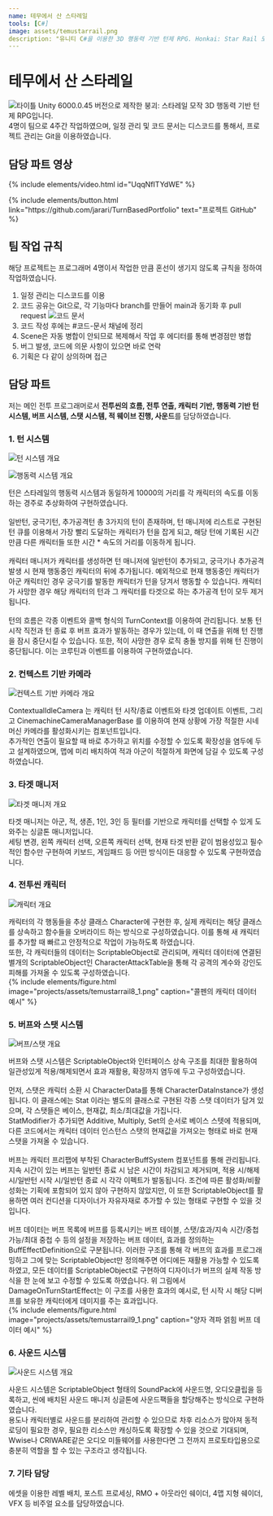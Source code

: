 ```yaml
---
name: 테무에서 산 스타레일
tools: [C#]
image: assets/temustarrail.png
description: "유니티 C#을 이용한 3D 행동력 기반 턴제 RPG. Honkai: Star Rail 모작"
---
```


# 테무에서 산 스타레일
![타이틀](assets/temustarrail2.png)
Unity 6000.0.45 버전으로 제작한 붕괴: 스타레일 모작 3D 행동력 기반 턴제 RPG입니다.<br>
4명이 팀으로 4주간 작업하였으며, 일정 관리 및 코드 문서는 디스코드를 통해서, 프로젝트 관리는 Git을 이용하였습니다.

## 담당 파트 영상
{% include elements/video.html id="UqqNfITYdWE" %}


<p class="text-center">
{% include elements/button.html link="https://github.com/jarari/TurnBasedPortfolio" text="프로젝트 GitHub" %}
</p>

## 팀 작업 규칙

해당 프로젝트는 프로그래머 4명이서 작업한 만큼 혼선이 생기지 않도록 규칙을 정하여 작업하였습니다.<br>
1. 일정 관리는 디스코드를 이용
2. 코드 공유는 Git으로, 각 기능마다 branch를 만들어 main과 동기화 후 pull request
![코드 문서](assets/temustarrail3.png)
3. 코드 작성 후에는 #코드-문서 채널에 정리
4. Scene은 자동 병합이 안되므로 복제해서 작업 후 에디터를 통해 변경점만 병합
5. 버그 발생, 코드에 의문 사항이 있으면 바로 연락
6. 기획은 다 같이 상의하며 접근

## 담당 파트

저는 메인 전투 프로그래머로서 **전투씬의 흐름, 전투 연출, 캐릭터 기반, 행동력 기반 턴 시스템, 버프 시스템, 스탯 시스템, 적 웨이브 진행, 사운드**를 담당하였습니다.

### 1. 턴 시스템

![턴 시스템 개요](assets/temustarrail4.png)

![행동력 시스템 개요](assets/temustarrail5.png)

턴은 스타레일의 행동력 시스템과 동일하게 10000의 거리를 각 캐릭터의 속도를 이동하는 경주로 추상화하여 구현하였습니다.<br>
<br>
일반턴, 궁극기턴, 추가공격턴 총 3가지의 턴이 존재하며, 턴 매니저에 리스트로 구현된 턴 큐를 이용해서 가장 빨리 도달하는 캐릭터가 턴을 잡게 되고, 해당 턴에 기록된 시간만큼 다른 캐릭터들 또한 시간 * 속도의 거리를 이동하게 됩니다.<br>
<br>
캐릭터 매니저가 캐릭터를 생성하면 턴 매니저에 일반턴이 추가되고, 궁극기나 추가공격 발생 시 현재 행동중인 캐릭터의 뒤에 추가됩니다. 예외적으로 현재 행동중인 캐릭터가 아군 캐릭터인 경우 궁극기를 발동한 캐릭터가 턴을 당겨서 행동할 수 있습니다. 캐릭터가 사망한 경우 해당 캐릭터의 턴과 그 캐릭터를 타겟으로 하는 추가공격 턴이 모두 제거됩니다.<br>
<br>
턴의 흐름은 각종 이벤트와 콜백 형식의 TurnContext를 이용하여 관리됩니다. 보통 턴 시작 직전과 턴 종료 후 버프 효과가 발동하는 경우가 있는데, 이 때 연출을 위해 턴 진행을 잠시 중단시킬 수 있습니다. 또한, 적이 사망한 경우 로직 충돌 방지를 위해 턴 진행이 중단됩니다. 이는 코루틴과 이벤트를 이용하여 구현하였습니다.<br>

### 2. 컨텍스트 기반 카메라

![컨텍스트 기반 카메라 개요](assets/temustarrail6.png)

ContextualIdleCamera 는 캐릭터 턴 시작/종료 이벤트와 타겟 업데이트 이벤트, 그리고 CinemachineCameraManagerBase 를 이용하여 현재 상황에 가장 적절한 시네머신 카메라를 활성화시키는 컴포넌트입니다.<br>
추가적인 연출이 필요할 때 바로 추가하고 위치를 수정할 수 있도록 확장성을 염두에 두고 설계하였으며, 맵에 미리 배치하여 적과 아군이 적절하게 화면에 담길 수 있도록 구성하였습니다.

### 3. 타겟 매니저

![타겟 매니저 개요](assets/temustarrail7.png)

타겟 매니저는 아군, 적, 생존, 1인, 3인 등 필터를 기반으로 캐릭터를 선택할 수 있게 도와주는 싱글톤 매니저입니다.<br>
세팅 변경, 왼쪽 캐릭터 선택, 오른쪽 캐릭터 선택, 현재 타겟 반환 같이 범용성있고 필수적인 함수만 구현하여 키보드, 게임패드 등 어떤 방식이든 대응할 수 있도록 구현하였습니다.

### 4. 전투씬 캐릭터

![캐릭터 개요](assets/temustarrail8.png)

캐릭터의 각 행동들을 추상 클래스 Character에 구현한 후, 실제 캐릭터는 해당 클래스를 상속하고 함수들을 오버라이드 하는 방식으로 구성하였습니다. 이를 통해 새 캐릭터를 추가할 때 빠르고 안정적으로 작업이 가능하도록 하였습니다.<br>
또한, 각 캐릭터들의 데이터는 ScriptableObject로 관리되며, 캐릭터 데이터에 연결된 별개의 ScriptableObject인 CharacterAttackTable을 통해 각 공격의 계수와 강인도 피해를 가져올 수 있도록 구성하였습니다.<br>
{% include elements/figure.html image="projects/assets/temustarrail8_1.png" caption="콜펜의 캐릭터 데이터 예시" %}

### 5. 버프와 스탯 시스템

![버프/스탯 개요](assets/temustarrail9.png)

버프와 스탯 시스템은 ScriptableObject와 인터페이스 상속 구조를 최대한 활용하여 일관성있게 적용/해제되면서 효과 재활용, 확장까지 염두에 두고 구성하였습니다.<br>
<br>
먼저, 스탯은 캐릭터 소환 시 CharacterData를 통해 CharacterDataInstance가 생성됩니다. 이 클래스에는 Stat 이라는 별도의 클래스로 구현된 각종 스탯 데이터가 담겨 있으며, 각 스탯들은 베이스, 현재값, 최소/최대값을 가집니다.<br>
StatModifier가 추가되면 Additive, Multiply, Set의 순서로 베이스 스텟에 적용되며, 다른 코드에서는 캐릭터 데이터 인스턴스 스탯의 현재값을 가져오는 형태로 바로 현재 스탯을 가져올 수 있습니다.<br>
<br>
버프는 캐릭터 프리팹에 부착된 CharacterBuffSystem 컴포넌트를 통해 관리됩니다.<br>
지속 시간이 있는 버프는 일반턴 종료 시 남은 시간이 차감되고 제거되며, 적용 시/해제 시/일반턴 시작 시/일반턴 종료 시 각각 이펙트가 발동됩니다. 조건에 따른 활성화/비활성화는 기획에 포함되어 있지 않아 구현하지 않았지만, 이 또한 ScriptableObject를 활용하면 여러 컨디션을 디자이너가 자유자재로 추가할 수 있는 형태로 구현할 수 있을 것입니다.<br>
<br>
버프 데이터는 버프 목록에 버프를 등록시키는 버프 테이블, 스탯/효과/지속 시간/중첩 가능/최대 중첩 수 등의 설정을 저장하는 버프 데이터, 효과를 정의하는 BuffEffectDefinition으로 구분됩니다. 이러한 구조를 통해 각 버프의 효과를 프로그래밍하고 그에 맞는 ScriptableObject만 정의해주면 어디에든 재활용 가능할 수 있도록 하였고, 모든 데이터를 ScriptableObject로 구현하여 디자이너가 버프의 실제 작동 방식을 한 눈에 보고 수정할 수 있도록 하였습니다. 위 그림에서 DamageOnTurnStartEffect는 이 구조를 사용한 효과의 예시로, 턴 시작 시 해당 디버프를 보유한 캐릭터에게 데미지를 주는 효과입니다.<br>
{% include elements/figure.html image="projects/assets/temustarrail9_1.png" caption="양자 격파 얽힘 버프 데이터 예시" %}

### 6. 사운드 시스템

![사운드 시스템 개요](assets/temustarrail10.png)

사운드 시스템은 ScriptableObject 형태의 SoundPack에 사운드명, 오디오클립을 등록하고, 씬에 배치된 사운드 매니저 싱글톤에 사운드팩들을 할당해주는 방식으로 구현하였습니다.<br>
용도나 캐릭터별로 사운드를 분리하여 관리할 수 있으므로 차후 리소스가 많아져 동적 로딩이 필요한 경우, 필요한 리소스만 캐싱하도록 확장할 수 있을 것으로 기대되며, Wwise나 CRIWARE같은 오디오 미들웨어를 사용한다면 그 전까지 프로토타입용으로 충분히 역할을 할 수 있는 구조라고 생각됩니다.

### 7. 기타 담당

에셋을 이용한 레벨 배치, 포스트 프로세싱, RMO + 아웃라인 쉐이더, 4맵 지형 쉐이더, VFX 등 비주얼 요소를 담당하였습니다.